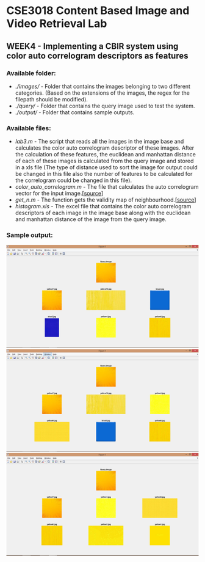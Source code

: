 # CSE3018 Content Based Image and Video Retrieval Lab

## WEEK4 - Implementing a CBIR system using color auto correlogram descriptors as features

### Available folder:

* _./images/_ - Folder that contains the images belonging to two different categories. (Based on the extensions of the images, the regex for the filepath should be modified).
* _./query/_ - Folder that contains the query image used to test the system.
* _./output/_ - Folder that contains sample outputs.

### Available files:

* _lab3.m_ - The script that reads all the images in the image base and calculates the color auto correlogram descriptor of these images. After the calculation of these features, the euclidean and manhattan distance of each of these images is calculated from the query image and stored in a xls file (The type of distance used to sort the image for output could be changed in this file also the number of features to be calculated for the correlogram could be changed in this file).
* *color_auto_correlogram.m* - The file that calculates the auto correlogram vector for the input image.[[source](https://www.mathworks.com/matlabcentral/fileexchange/46093-color-auto-correlogram)]
* *get_n.m* - The function gets the validity map of neighbourhood.[[source](https://www.mathworks.com/matlabcentral/fileexchange/46093-color-auto-correlogram)]
* _histogram.xls_ - The excel file that contains the color auto correlogram descriptors of each image in the image base along with the euclidean and manhattan distance of the image from the query image.

### Sample output:

![output with 32 features](./output/color_auto_correlogram_32_feature_euclidean_distance.PNG)
![output with 64 features](./output/color_auto_correlogram_64_feature_euclidean_distance.PNG)
![output with 256 features](./output/color_auto_correlogram_256_feature_euclidean_distance.PNG)
